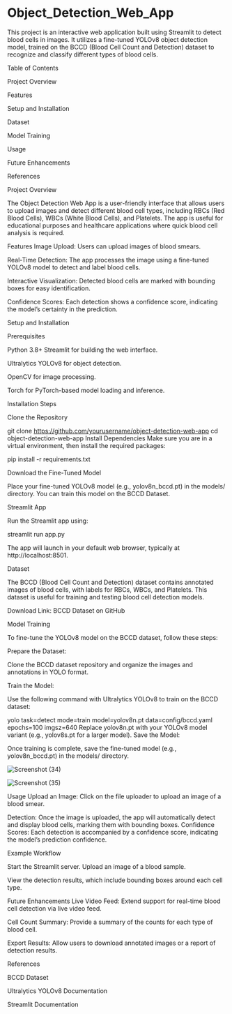 # Object_Detection_Web_App
This project is an interactive web application built using Streamlit to detect blood cells in images. It utilizes a fine-tuned YOLOv8 object detection model, trained on the BCCD (Blood Cell Count and Detection) dataset to recognize and classify different types of blood cells.

Table of Contents

Project Overview

Features

Setup and Installation

Dataset

Model Training

Usage

Future Enhancements

References

Project Overview

The Object Detection Web App is a user-friendly interface that allows users to upload images and detect different blood cell types, including RBCs (Red Blood Cells), WBCs (White Blood Cells), and Platelets. The app is useful for educational purposes and healthcare applications where quick blood cell analysis is required.

Features
Image Upload: Users can upload images of blood smears.

Real-Time Detection: The app processes the image using a fine-tuned YOLOv8 model to detect and label blood cells.

Interactive Visualization: Detected blood cells are marked with bounding boxes for easy identification.

Confidence Scores: Each detection shows a confidence score, indicating the model’s certainty in the prediction.

Setup and Installation

Prerequisites

Python 3.8+
Streamlit for building the web interface.

Ultralytics YOLOv8 for object detection.

OpenCV for image processing.

Torch for PyTorch-based model loading and inference.

Installation Steps

Clone the Repository

git clone https://github.com/yourusername/object-detection-web-app
cd object-detection-web-app
Install Dependencies Make sure you are in a virtual environment, then install the required packages:


pip install -r requirements.txt

Download the Fine-Tuned Model

Place your fine-tuned YOLOv8 model (e.g., yolov8n_bccd.pt) in the models/ directory. You can train this model on the BCCD Dataset.

Streamlit App

Run the Streamlit app using:


streamlit run app.py

The app will launch in your default web browser, typically at http://localhost:8501.

Dataset

The BCCD (Blood Cell Count and Detection) dataset contains annotated images of blood cells, with labels for RBCs, WBCs, and Platelets. This dataset is useful for training and testing blood cell detection models.

Download Link: BCCD Dataset on GitHub

Model Training

To fine-tune the YOLOv8 model on the BCCD dataset, follow these steps:

Prepare the Dataset:

Clone the BCCD dataset repository and organize the images and annotations in YOLO format.

Train the Model:

Use the following command with Ultralytics YOLOv8 to train on the BCCD dataset:


yolo task=detect mode=train model=yolov8n.pt data=config/bccd.yaml epochs=100 imgsz=640
Replace yolov8n.pt with your YOLOv8 model variant (e.g., yolov8s.pt for a larger model).
Save the Model:

Once training is complete, save the fine-tuned model (e.g., yolov8n_bccd.pt) in the models/ directory.









![Screenshot (34)](https://github.com/user-attachments/assets/67f92b84-b7f2-452e-b552-739b536774ad)







![Screenshot (35)](https://github.com/user-attachments/assets/3a5feaaf-cd2f-4116-9be2-c1a24c5dcb61)







Usage
Upload an Image: Click on the file uploader to upload an image of a blood smear.

Detection: Once the image is uploaded, the app will automatically detect and display blood cells, marking them with bounding boxes.
Confidence Scores: Each detection is accompanied by a confidence score, indicating the model’s prediction confidence.

Example Workflow

Start the Streamlit server.
Upload an image of a blood sample.

View the detection results, which include bounding boxes around each cell type.

Future Enhancements
Live Video Feed: Extend support for real-time blood cell detection via live video feed.

Cell Count Summary: Provide a summary of the counts for each type of blood cell.

Export Results: Allow users to download annotated images or a report of detection results.

References

BCCD Dataset

Ultralytics YOLOv8 Documentation

Streamlit Documentation
